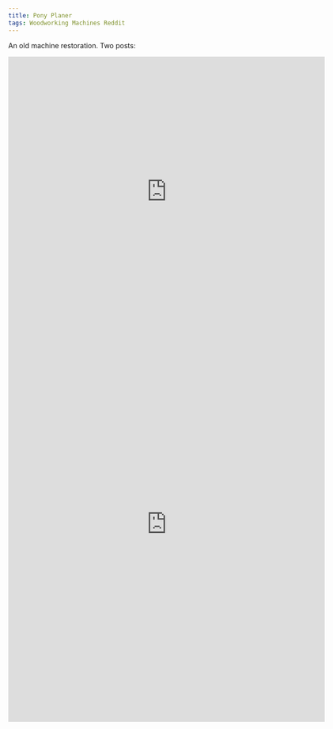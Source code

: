 ```yaml
---
title: Pony Planer
tags: Woodworking Machines Reddit
---
```

An old machine restoration.  Two posts:
<!--more-->

<iframe id="reddit-embed" src="https://www.redditmedia.com/r/Vintagetools/comments/geau5n/pony_planer_i_grew_up_with_it_and_dad_just_handed/?ref_source=embed&amp;ref=share&amp;embed=true" sandbox="allow-scripts allow-same-origin allow-popups" style="border: none;" height="546" width="640" scrolling="no"></iframe>


<iframe id="owwm-embed" src="https://owwm.org/viewtopic.php?f=1&t=214585" sandbox="allow-scripts allow-same-origin allow-popups" style="border: none;" height="800" width="640" scrolling="yes"></iframe>
